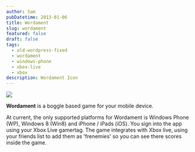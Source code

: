 ```yaml
---
author: Sam
pubDatetime: 2013-01-06
title: Wordament
slug: wordament
featured: false
draft: false
tags:
  - old-wordpress-fixed
  - wordament
  - windows-phone
  - xbox-live
  - xbox
description: Wordament Icon
---
```

![](/assets/2013/2013-01-06-wordament-icon.jpg)

**Wordament** is a boggle based game for your mobile device.

At current, the only supported platforms for Wordament is Windows Phone (WP), Windows 8 (Win8) and iPhone / iPads (iOS). You sign into the app using your Xbox Live gamertag. The game integrates with Xbox live, using your friends list to add them as 'frenemies' so you can see there scores inside the game.